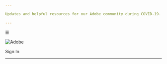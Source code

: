 ```yaml
---

Updates and helpful resources for our Adobe community during COVID-19. Learn more

---
```


☰

![Adobe](https://www.adobe.com/content/dam/cc/icons/Adobe_Corporate_Horizontal_Red_HEX.svg)

Sign In

---

<script>loadLocalHeader()</script>